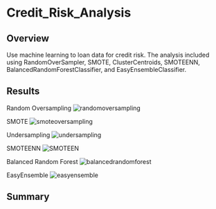 # Credit_Risk_Analysis

## Overview
Use machine learning to loan data for credit risk.  The analysis included using RandomOverSampler, SMOTE, ClusterCentroids, SMOTEENN, BalancedRandomForestClassifier, and EasyEnsembleClassifier.

## Results

Random Oversampling
![randomoversampling](https://user-images.githubusercontent.com/95188079/163684614-9f19613b-c957-4d25-8b11-82659c3da82a.png)


SMOTE
![smoteoversampling](https://user-images.githubusercontent.com/95188079/163684634-35d221d3-8eec-4fc7-8667-ab9ef1793014.png)


Undersampling
![undersampling](https://user-images.githubusercontent.com/95188079/163684636-3a3460f4-d3f5-48da-a2ad-b189f2a699c5.png)


SMOTEENN
![SMOTEEN](https://user-images.githubusercontent.com/95188079/163684640-64a0860c-a4f7-4786-8e6b-700f8ec19632.png)


Balanced Random Forest
![balancedrandomforest](https://user-images.githubusercontent.com/95188079/163684643-a3061ac6-767b-4294-8d4b-746560582a85.png)


EasyEnsemble
![easyensemble](https://user-images.githubusercontent.com/95188079/163684650-b13a8b74-edb4-438b-aecf-c39075d7c542.png)


## Summary
